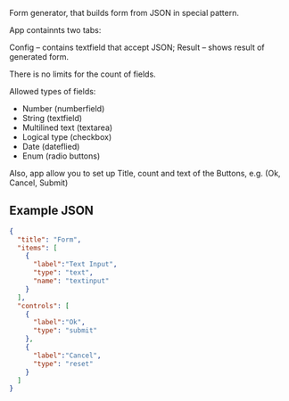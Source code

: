 Form generator, that builds form from JSON in special pattern.

App containnts two tabs:

Config – contains textfield that accept JSON;
Result – shows result of generated form.

There is no limits for the count of fields.

Allowed types of fields:
- Number (numberfield)
- String (textfield)
- Multilined text (textarea)
- Logical type (checkbox)
- Date (dateflied)
- Enum (radio buttons)

Also, app allow you to set up Title, count and text of the Buttons, e.g. (Ok, Cancel, Submit)

## Example JSON
```JSON
{
  "title": "Form",
  "items": [
    {
      "label":"Text Input",
      "type": "text",
      "name": "textinput"
    }
  ],
  "controls": [
    {
      "label":"Ok",
      "type": "submit"
    },
    {
      "label":"Cancel",
      "type": "reset"
    }
  ]
}
```